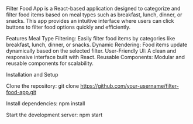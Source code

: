 Filter Food App is a React-based application designed to categorize and filter food items based on meal types such as breakfast, lunch, dinner, or snacks. This app provides an intuitive interface where users can click buttons to filter food options quickly and efficiently.

Features
Meal Type Filtering: Easily filter food items by categories like breakfast, lunch, dinner, or snacks.
Dynamic Rendering: Food items update dynamically based on the selected filter.
User-Friendly UI: A clean and responsive interface built with React.
Reusable Components: Modular and reusable components for scalability.

Installation and Setup

Clone the repository:
    git clone https://github.com/your-username/filter-food-app.git    


Install dependencies:
    npm install  


Start the development server:
    npm start  